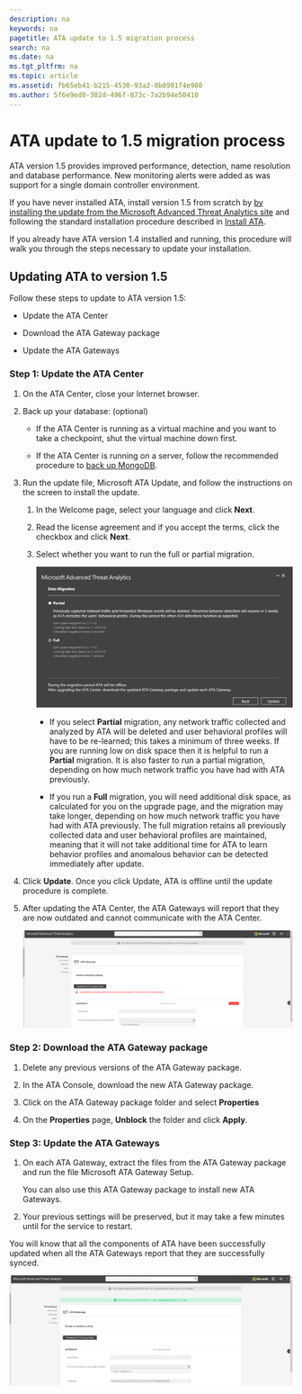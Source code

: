 ```yaml
---
description: na
keywords: na
pagetitle: ATA update to 1.5 migration process
search: na
ms.date: na
ms.tgt_pltfrm: na
ms.topic: article
ms.assetid: fb65eb41-b215-4530-93a2-0b8991f4e980
ms.author: 5f6e9ed0-302d-496f-873c-7a2b94e50410
---
```

# ATA update to 1.5 migration process
ATA version 1.5 provides improved performance, detection, name resolution and database performance.  New monitoring alerts were added as was support for a single domain controller environment.

If you have never installed ATA, install version 1.5 from scratch by [by installing the update from the Microsoft Advanced Threat Analytics site](http://www.microsoft.com/en-us/evalcenter/evaluate-microsoft-advanced-threat-analytics) and following the standard installation procedure described in [Install ATA](../Topic/Install_ATA.md).

If you already have ATA version 1.4 installed and running, this procedure will walk you through the steps necessary to update your installation.

## Updating ATA to version 1.5
Follow these steps to update to ATA version 1.5:

- Update the ATA Center

- Download the ATA Gateway package

- Update the ATA Gateways

### Step 1: Update the ATA Center

1. On the ATA Center, close your Internet browser.

2. Back up your database: (optional)

   - If the  ATA Center is running as a virtual machine and you want to take a checkpoint, shut the virtual machine down first.

   - If the ATA Center is running on a server, follow the recommended procedure to [back up MongoDB](https://docs.mongodb.org/manual/core/backups/).

3. Run the update file, Microsoft ATA Update, and follow the instructions on the screen to install the update.

   1. In the Welcome page, select your language and click **Next**.

   2. Read the license agreement and if you accept the terms, click the checkbox and click **Next**.

   3. Select whether you want to run the full or partial migration.

      ![](../Image/ATA_center_fullpartial.png)

      - If you select **Partial** migration, any network traffic collected and analyzed by ATA will be deleted and user behavioral profiles will have to be re-learned; this takes a minimum of three weeks. If you are running low on disk space then it is helpful to run a **Partial** migration. It is also faster to run a partial migration, depending on how much network traffic you have had with ATA previously.

      - If you run a **Full** migration, you will need additional disk space, as calculated for you on the upgrade page, and the migration may take longer, depending on how much network traffic you have had with ATA previously. The full migration retains all previously collected data and user behavioral profiles are maintained, meaning that it will not take additional time for ATA to learn behavior profiles and anomalous behavior can be detected  immediately after update.

4. Click **Update**. Once you click Update, ATA is offline until the update procedure is complete.

5. After updating the ATA Center, the ATA Gateways will report that they are now outdated and cannot communicate with the ATA Center.

   ![](../Image/ATA_center_outdated.png)

### Step 2: Download the ATA Gateway package

1. Delete any previous versions of the ATA Gateway package.

2. In the ATA Console, download the new ATA Gateway package.

3. Click on the ATA Gateway package folder and select **Properties**

4. On the **Properties** page, **Unblock** the folder and click **Apply**.

### Step 3: Update the ATA Gateways

1. On each ATA Gateway, extract the files from the ATA Gateway package and run the file Microsoft ATA Gateway Setup.

   You can also use this ATA Gateway package to install new ATA Gateways.

2. Your previous settings will be preserved, but it may take a few minutes until for the service to restart.

You will know that all the components of ATA have been successfully updated when all the ATA Gateways report that they are successfully synced.

![](../Image/ATA_gw_updated.png)

